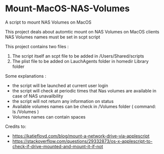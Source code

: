 # Mount-MacOS-NAS-Volumes
A script to mount NAS Volumes on MacOS

This project deals about automtic mount on NAS Volumes on MacOS clients
NAS Volumes names must be set in scpt script

This project contains two files :
1. The script itself an scpt file to be added in /Users/Shared/scripts
2. The plist file to be added on LauchAgents folder in homedir Library folder

Some explanations :
- the script will be launched at current user login
- the script will check at periodic times that Nas volumes are available in case of NAS unavailbility
- the script will not return any information on status
- Available volumes names can be check in /Volumes folder ( command: ls /Volumes )
- Volumes names can contain spaces 

Credits to:
- https://katiefloyd.com/blog/mount-a-network-drive-via-applescript
- https://stackoverflow.com/questions/29332873/os-x-applescript-to-check-if-drive-mounted-and-mount-it-if-not